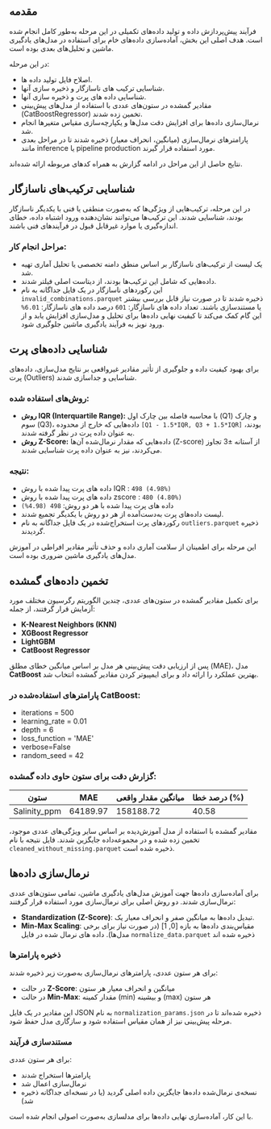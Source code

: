 ## مقدمه

فرآیند پیش‌پردازش داده و تولید داده‌های تکمیلی در این مرحله به‌طور کامل انجام شده است. هدف اصلی این بخش، آماده‌سازی داده‌های خام برای استفاده در مدل‌های یادگیری ماشین و تحلیل‌های بعدی بوده است.

در این مرحله:
- اصلاح فایل تولید داده ها.
- شناسایی ترکیب های ناسازگار و ذخیره سازی آنها.
- شناسایی داده های پرت و ذخیره سازی آنها.
- مقادیر گمشده در ستون‌های عددی با استفاده از مدل‌های پیش‌بینی (CatBoostRegressor) تخمین زده شدند.
- نرمال‌سازی داده‌ها برای افزایش دقت مدل‌ها و یکپارچه‌سازی مقیاس متغیرها انجام شد.
- پارامترهای نرمال‌سازی (میانگین، انحراف معیار) ذخیره شدند تا در مراحل بعدی مانند inference یا pipeline production مورد استفاده قرار گیرند.

نتایج حاصل از این مراحل در ادامه گزارش به همراه کدهای مربوطه ارائه شده‌اند.
## شناسایی ترکیب‌های ناسازگار

در این مرحله، ترکیب‌هایی از ویژگی‌ها که به‌صورت منطقی یا فنی با یکدیگر ناسازگار بودند، شناسایی شدند. این ترکیب‌ها می‌توانند نشان‌دهنده ورود اشتباه داده، خطای اندازه‌گیری یا موارد غیرقابل قبول در فرآیندهای فنی باشند.

### مراحل انجام کار:
- یک لیست از ترکیب‌های ناسازگار بر اساس منطق دامنه تخصصی یا تحلیل آماری تهیه شد.
- داده‌هایی که شامل این ترکیب‌ها بودند، از دیتاست اصلی فیلتر شدند.
- این رکوردهای ناسازگار در یک فایل جداگانه به نام `invalid_combinations.parquet` ذخیره شدند تا در صورت نیاز قابل بررسی بیشتر یا مستندسازی باشند.
تعداد داده های ناسازگار: `601`
درصد داده های ناسازگار: `6.01%`
این گام کمک می‌کند تا کیفیت نهایی داده‌ها برای تحلیل و مدل‌سازی افزایش یابد و از ورود نویز به فرآیند یادگیری ماشین جلوگیری شود.
## شناسایی داده‌های پرت

برای بهبود کیفیت داده و جلوگیری از تأثیر مقادیر غیرواقعی بر نتایج مدل‌سازی، داده‌های پرت (Outliers) شناسایی و جداسازی شدند.

### روش‌های استفاده شده:
- **روش IQR (Interquartile Range):** با محاسبه فاصله بین چارک اول (Q1) و چارک سوم (Q3)، داده‌هایی که خارج از محدوده `[Q1 - 1.5*IQR, Q3 + 1.5*IQR]` بودند، به عنوان داده پرت در نظر گرفته شدند.
- **روش Z-Score:** داده‌هایی که مقدار نرمال‌شده آن‌ها (Z-score) از آستانه ±3 تجاوز می‌کردند، نیز به عنوان داده پرت شناسایی شدند.

### نتیجه:
- داده های پرت پیدا شده با روش IQR : `498 (4.98%)`
- داده های پرت پیدا شده با روش zscore : `480 (4.80%)`
- داده های پرت پیدا شده با هر دو روش: `498 (4.98%)`
- لیست داده‌های پرت به‌دست‌آمده از هر دو روش با یکدیگر تجمیع شدند.
- رکوردهای پرت استخراج‌شده در یک فایل جداگانه به نام `outliers.parquet` ذخیره گردیدند.

این مرحله برای اطمینان از سلامت آماری داده و حذف تأثیر مقادیر افراطی در آموزش مدل‌های یادگیری ماشین ضروری بوده است.

## تخمین داده‌های گمشده

برای تکمیل مقادیر گمشده در ستون‌های عددی، چندین الگوریتم رگرسیون مختلف مورد آزمایش قرار گرفتند، از جمله:

- **K-Nearest Neighbors (KNN)**
- **XGBoost Regressor**
- **LightGBM**
- **CatBoost Regressor**

پس از ارزیابی دقت پیش‌بینی هر مدل بر اساس میانگین خطای مطلق (MAE)، مدل **CatBoost** بهترین عملکرد را ارائه داد و برای ایمپیوتر کردن مقادیر گمشده انتخاب شد.

### پارامترهای استفاده‌شده در CatBoost:
- iterations = 500
- learning_rate = 0.01
- depth = 6
- loss_function = 'MAE'
- verbose=False
- random_seed = 42

### گزارش دقت برای ستون حاوی داده گمشده:

| ستون         | MAE         | میانگین مقدار واقعی | درصد خطا (%) |
|--------------|-------------|---------------------|---------------|
| Salinity_ppm | 64189.97    | 158188.72           | 40.58         |

مقادیر گمشده با استفاده از مدل آموزش‌دیده بر اساس سایر ویژگی‌های عددی موجود، تخمین زده شده و در مجموعه‌داده جایگزین شدند.
فایل نتیجه با نام `cleaned_without_missing.parquet` ذخیره شده است.
## نرمال‌سازی داده‌ها

برای آماده‌سازی داده‌ها جهت آموزش مدل‌های یادگیری ماشین، تمامی ستون‌های عددی نرمال‌سازی شدند. دو روش اصلی برای نرمال‌سازی مورد استفاده قرار گرفتند:

- **Standardization (Z-Score)**: تبدیل داده‌ها به میانگین صفر و انحراف معیار یک.
- **Min-Max Scaling**: مقیاس‌بندی داده‌ها به بازه [0, 1] (در صورت نیاز برای برخی مدل‌ها).
داده های نرمال شده در فایل `normalize_data.parquet` ذخیره شده اند
### ذخیره پارامترها

برای هر ستون عددی، پارامترهای نرمال‌سازی به‌صورت زیر ذخیره شدند:

- در حالت **Z-Score**: میانگین و انحراف معیار هر ستون
- در حالت **Min-Max**: مقدار کمینه (min) و بیشینه (max) هر ستون

این مقادیر در یک فایل JSON به نام `normalization_params.json` ذخیره شده‌اند تا در مرحله پیش‌بینی نیز از همان مقیاس استفاده شود و سازگاری مدل حفظ شود.

### مستندسازی فرآیند

برای هر ستون عددی:
- پارامترها استخراج شدند
- نرمال‌سازی اعمال شد
- نسخه‌ی نرمال‌شده داده‌ها جایگزین داده اصلی گردید (یا در نسخه‌ای جداگانه ذخیره شد)

با این کار، آماده‌سازی نهایی داده‌ها برای مدلسازی به‌صورت اصولی انجام شده است.

